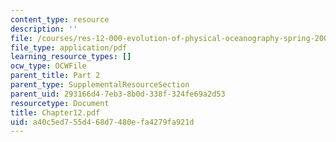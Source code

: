 ```yaml
---
content_type: resource
description: ''
file: /courses/res-12-000-evolution-of-physical-oceanography-spring-2007/a40c5ed755d468d7480efa4279fa921d_Chapter12.pdf
file_type: application/pdf
learning_resource_types: []
ocw_type: OCWFile
parent_title: Part 2
parent_type: SupplementalResourceSection
parent_uid: 293166d4-7eb3-8b0d-338f-324fe69a2d53
resourcetype: Document
title: Chapter12.pdf
uid: a40c5ed7-55d4-68d7-480e-fa4279fa921d
---
```

